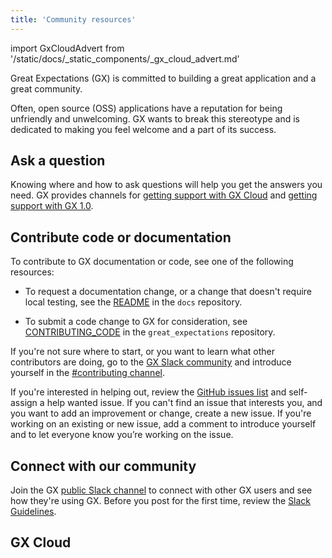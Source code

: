 ```yaml
---
title: 'Community resources'
---
```

import GxCloudAdvert from '/static/docs/_static_components/_gx_cloud_advert.md'

Great Expectations (GX) is committed to building a great application and a great community.

Often, open source (OSS) applications have a reputation for being unfriendly and unwelcoming. GX wants to break this stereotype and is dedicated to making you feel welcome and a part of its success.


## Ask a question

Knowing where and how to ask questions will help you get the answers you need.  GX provides channels for [getting support with GX Cloud](/resources/get_support.md#gx-cloud-support) and [getting support with GX 1.0](/resources/get_support.md#gx-oss-support).

## Contribute code or documentation

To contribute to GX documentation or code, see one of the following resources:

- To request a documentation change, or a change that doesn't require local testing, see the [README](https://github.com/great-expectations/great_expectations/tree/develop/docs) in the `docs` repository.

- To submit a code change to GX for consideration, see [CONTRIBUTING_CODE](https://github.com/great-expectations/great_expectations/blob/develop/CONTRIBUTING_CODE.md) in the `great_expectations` repository.

<!--
- To create and submit a Custom Expectation to GX for consideration, see [CONTRIBUTING_EXPECTATIONS](https://github.com/great-expectations/great_expectations/blob/develop/CONTRIBUTING_EXPECTATIONS.md) in the `great_expectations` repository.

- To submit a custom package to GX for consideration, see [CONTRIBUTING_PACKAGES](https://github.com/great-expectations/great_expectations/blob/develop/CONTRIBUTING_PACKAGES.md) in the `great_expectations` repository.
-->

If you're not sure where to start, or you want to learn what other contributors are doing, go to the [GX Slack community](https://greatexpectations.io/slack) and introduce yourself in the [#contributing channel](https://greatexpectationstalk.slack.com/archives/CV828B2UX).

If you're interested in helping out, review the [GitHub issues list](https://github.com/great-expectations/great_expectations/issues) and self-assign a help wanted issue. If you can't find an issue that interests you, and you want to add an improvement or change, create a new issue. If you're working on an existing or new issue, add a comment to introduce yourself and to let everyone know you’re working on the issue.

## Connect with our community

Join the GX [public Slack channel](https://greatexpectations.io/slack) to connect with other GX users and see how they're using GX. Before you post for the first time, review the [Slack Guidelines](https://discourse.greatexpectations.io/t/slack-guidelines/1195).

## GX Cloud

<GxCloudAdvert/>